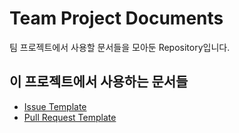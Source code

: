 # Team Project Documents
팀 프로젝트에서 사용할 문서들을 모아둔 Repository입니다.

## 이 프로젝트에서 사용하는 문서들
- [Issue Template](./.github/ISSUE_TEMPLATE.md)
- [Pull Request Template](./github/PULL_REQUEST_TEMPLATE.md)
